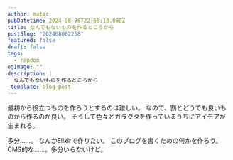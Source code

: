 ```yaml
---
author: matac
pubDatetime: 2024-08-06T22:58:18.000Z
title: なんでもないものを作るところから
postSlug: "202408062258"
featured: false
draft: false
tags:
  - random
ogImage: ""
description: |
  なんでもないものを作るところから
_template: blog_post
---
```


最初から役立つものを作ろうとするのは難しい。
なので、割とどうでも良いものから作るのが良い。
そうして色々とガラクタを作っているうちにアイデアが生まれる。

多分......。
なんかElixirで作りたい。
このブログを書くための何かを作ろう。
CMS的な......。多分いらないけど。
